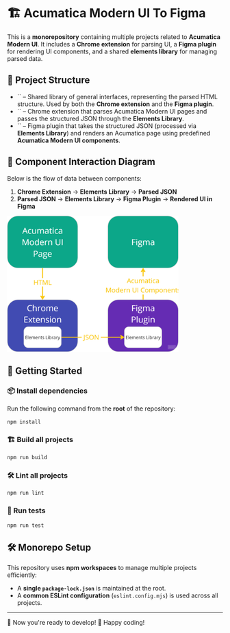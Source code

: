# 🏗️ Acumatica Modern UI To Figma

This is a **monorepository** containing multiple projects related to **Acumatica Modern UI**. It includes a **Chrome extension** for parsing UI, a **Figma plugin** for rendering UI components, and a shared **elements library** for managing parsed data.

## 📂 Project Structure

- `` – Shared library of general interfaces, representing the parsed HTML structure. Used by both the **Chrome extension** and the **Figma plugin**.
- `` – Chrome extension that parses Acumatica Modern UI pages and passes the structured JSON through the **Elements Library**.
- `` – Figma plugin that takes the structured JSON (processed via **Elements Library**) and renders an Acumatica page using predefined **Acumatica Modern UI components**.

## 🔄 Component Interaction Diagram

Below is the flow of data between components:

1. **Chrome Extension** → **Elements Library** → **Parsed JSON**
2. **Parsed JSON** → **Elements Library** → **Figma Plugin** → **Rendered UI in Figma**

<img src="components-diagram.png" alt="Component Interaction Diagram" width="400">


## 🚀 Getting Started

### 📦 Install dependencies

Run the following command from the **root** of the repository:

```sh
npm install
```

### 🏗️ Build all projects

```sh
npm run build
```

### 🛠️ Lint all projects

```sh
npm run lint
```

### 🧪 Run tests

```sh
npm run test
```

## 🛠️ Monorepo Setup

This repository uses **npm workspaces** to manage multiple projects efficiently:

- A **single `package-lock.json`** is maintained at the root.
- A **common ESLint configuration** (`eslint.config.mjs`) is used across all projects.

---

🚀 Now you're ready to develop! 🎨 Happy coding!

